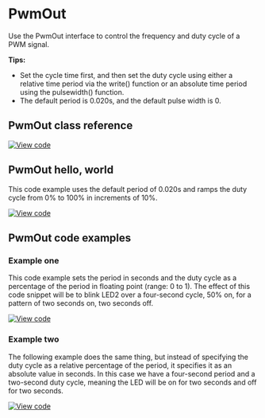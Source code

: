 # PwmOut

Use the PwmOut interface to control the frequency and duty cycle of a PWM signal.

**Tips:**

- Set the cycle time first, and then set the duty cycle using either a relative time period via the write() function or an absolute time period using the pulsewidth() function.
- The default period is 0.020s, and the default pulse width is 0.

## PwmOut class reference

[![View code](https://www.mbed.com/embed/?type=library)](https://os.mbed.com/docs/mbed-os/v6.0-preview/mbed-os-api-doxy/classmbed_1_1_pwm_out.html)

## PwmOut hello, world

This code example uses the default period of 0.020s and ramps the duty cycle from 0% to 100% in increments of 10%.

[![View code](https://www.mbed.com/embed/?url=https://github.com/ARMmbed/mbed-os-examples-docs_only/blob/master/APIs_Drivers/PwmOut_ex_3/)](https://github.com/ARMmbed/mbed-os-examples-docs_only/blob/master/APIs_Drivers/PwmOut_ex_3/main.cpp)

## PwmOut code examples

### Example one

This code example sets the period in seconds and the duty cycle as a percentage of the period in floating point (range: 0 to 1). The effect of this code snippet will be to blink LED2 over a four-second cycle, 50% on, for a pattern of two seconds on, two seconds off.

[![View code](https://www.mbed.com/embed/?url=https://github.com/ARMmbed/mbed-os-examples-docs_only/blob/master/APIs_Drivers/PwmOut_ex_1/)](https://github.com/ARMmbed/mbed-os-examples-docs_only/blob/master/APIs_Drivers/PwmOut_ex_1/main.cpp)

### Example two

The following example does the same thing, but instead of specifying the duty cycle as a relative percentage of the period, it specifies it as an absolute value in seconds. In this case we have a four-second period and a two-second duty cycle, meaning the LED will be on for two seconds and off for two seconds.

[![View code](https://www.mbed.com/embed/?url=https://github.com/ARMmbed/mbed-os-examples-docs_only/blob/master/APIs_Drivers/PwmOut_ex_2/)](https://github.com/ARMmbed/mbed-os-examples-docs_only/blob/master/APIs_Drivers/PwmOut_ex_2/main.cpp)
